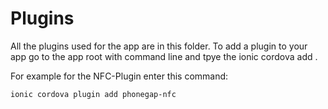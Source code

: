 # Plugins

All the plugins used for the app are in this folder. 
To add a plugin to your app go to the app root with command line and tpye the ionic cordova add <your plugin>. 

For example for the NFC-Plugin enter this command:
```
ionic cordova plugin add phonegap-nfc
```
